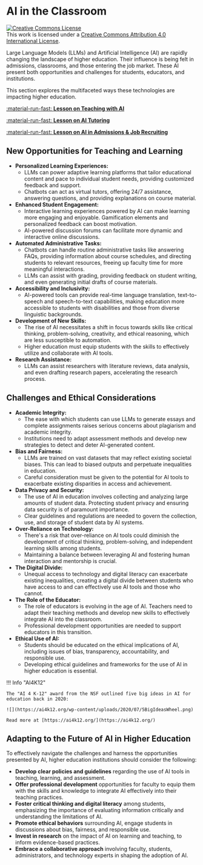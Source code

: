 # AI in the Classroom

<a rel="license" href="http://creativecommons.org/licenses/by/4.0/"><img alt="Creative Commons License" style="border-width:0" src="https://i.creativecommons.org/l/by/4.0/88x31.png" /></a><br />This work is licensed under a <a rel="license" href="http://creativecommons.org/licenses/by/4.0/">Creative Commons Attribution 4.0 International License</a>.

Large Language Models (LLMs) and Artificial Intelligence (AI) are rapidly changing the landscape of higher education. Their influence is being felt in admissions, classrooms, and those entering the job market. These AI present both opportunities and challenges for students, educators, and institutions. 

This section explores the multifaceted ways these technologies are impacting higher education.

 [:material-run-fast: **Lesson on Teaching with AI**](teaching.md)

 [:material-run-fast: **Lesson on AI Tutoring**](tutoring.md)

 [:material-run-fast: **Lesson on AI in Admissions & Job Recruiting**](admissions.md)

## New Opportunities for Teaching and Learning

*   **Personalized Learning Experiences:**
    *   LLMs can power adaptive learning platforms that tailor educational content and pace to individual student needs, providing customized feedback and support.
    *   Chatbots can act as virtual tutors, offering 24/7 assistance, answering questions, and providing explanations on course material.
*   **Enhanced Student Engagement:**
    *   Interactive learning experiences powered by AI can make learning more engaging and enjoyable. Gamification elements and personalized feedback can boost motivation.
    *   AI-powered discussion forums can facilitate more dynamic and interactive online discussions.
*   **Automated Administrative Tasks:**
    *   Chatbots can handle routine administrative tasks like answering FAQs, providing information about course schedules, and directing students to relevant resources, freeing up faculty time for more meaningful interactions.
    *   LLMs can assist with grading, providing feedback on student writing, and even generating initial drafts of course materials.
*   **Accessibility and Inclusivity:**
    *   AI-powered tools can provide real-time language translation, text-to-speech and speech-to-text capabilities, making education more accessible to students with disabilities and those from diverse linguistic backgrounds.
*   **Development of New Skills:**
    *   The rise of AI necessitates a shift in focus towards skills like critical thinking, problem-solving, creativity, and ethical reasoning, which are less susceptible to automation.
    *   Higher education must equip students with the skills to effectively utilize and collaborate with AI tools.
*   **Research Assistance:**
    *   LLMs can assist researchers with literature reviews, data analysis, and even drafting research papers, accelerating the research process.

## Challenges and Ethical Considerations

*   **Academic Integrity:**
    *   The ease with which students can use LLMs to generate essays and complete assignments raises serious concerns about plagiarism and academic integrity.
    *   Institutions need to adapt assessment methods and develop new strategies to detect and deter AI-generated content.
*   **Bias and Fairness:**
    *   LLMs are trained on vast datasets that may reflect existing societal biases. This can lead to biased outputs and perpetuate inequalities in education.
    *   Careful consideration must be given to the potential for AI tools to exacerbate existing disparities in access and achievement.
*   **Data Privacy and Security:**
    *   The use of AI in education involves collecting and analyzing large amounts of student data. Protecting student privacy and ensuring data security is of paramount importance.
    *   Clear guidelines and regulations are needed to govern the collection, use, and storage of student data by AI systems.
*   **Over-Reliance on Technology:**
    *   There's a risk that over-reliance on AI tools could diminish the development of critical thinking, problem-solving, and independent learning skills among students.
    *   Maintaining a balance between leveraging AI and fostering human interaction and mentorship is crucial.
*   **The Digital Divide:**
    *   Unequal access to technology and digital literacy can exacerbate existing inequalities, creating a digital divide between students who have access to and can effectively use AI tools and those who cannot.
*   **The Role of the Educator:**
    *   The role of educators is evolving in the age of AI. Teachers need to adapt their teaching methods and develop new skills to effectively integrate AI into the classroom.
    *   Professional development opportunities are needed to support educators in this transition.
*   **Ethical Use of AI:**
    *   Students should be educated on the ethical implications of AI, including issues of bias, transparency, accountability, and responsible use.
    *   Developing ethical guidelines and frameworks for the use of AI in higher education is essential.

!!! Info "AI4K12"
    
    The "AI 4 K-12" award from the NSF outlined five big ideas in AI for education back in 2020:

    ![](https://ai4k12.org/wp-content/uploads/2020/07/5BigIdeasWheel.png)

    Read more at [https://ai4k12.org/](https://ai4k12.org/)

## Adapting to the Future of AI in Higher Education

To effectively navigate the challenges and harness the opportunities presented by AI, higher education institutions should consider the following:

*   **Develop clear policies and guidelines** regarding the use of AI tools in teaching, learning, and assessment.
*   **Offer professional development** opportunities for faculty to equip them with the skills and knowledge to integrate AI effectively into their teaching practices.
*   **Foster critical thinking and digital literacy** among students, emphasizing the importance of evaluating information critically and understanding the limitations of AI.
*   **Promote ethical behaviors** surrounding AI, engage students in discussions about bias, fairness, and responsible use.
*   **Invest in research** on the impact of AI on learning and teaching, to inform evidence-based practices.
*   **Embrace a collaborative approach** involving faculty, students, administrators, and technology experts in shaping the adoption of AI.